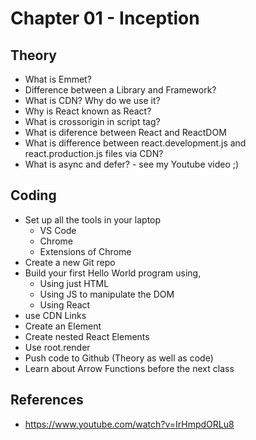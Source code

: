 # Chapter 01 - Inception

## Theory

- What is Emmet?
- Difference between a Library and Framework?
- What is CDN? Why do we use it?
- Why is React known as React?
- What is crossorigin in script tag?
- What is diference between React and ReactDOM
- What is difference between react.development.js and react.production.js files via CDN?
- What is async and defer? - see my Youtube video ;)


## Coding

- Set up all the tools in your laptop
    - VS Code
    - Chrome
    - Extensions of Chrome
- Create a new Git repo
- Build your first Hello World program using,
    - Using just HTML
    - Using JS to manipulate the DOM
    - Using React
- use CDN Links
- Create an Element
- Create nested React Elements
- Use root.render
- Push code to Github (Theory as well as code)
- Learn about Arrow Functions before the next class



## References

- https://www.youtube.com/watch?v=IrHmpdORLu8
